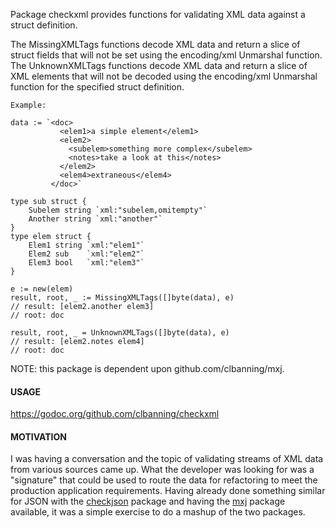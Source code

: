 
Package checkxml provides functions for validating XML data against a struct definition.

The MissingXMLTags functions decode XML data and return a slice of struct fields that will
not be set using the encoding/xml Unmarshal function. The UnknownXMLTags functions decode
XML data and return a slice of XML elements that will not be decoded using the encoding/xml
Unmarshal function for the specified struct definition.

	Example:
	
	data := `<doc>
	           <elem1>a simple element</elem1>
	           <elem2>
	             <subelem>something more complex</subelem>
	             <notes>take a look at this</notes>
	           </elem2>
	           <elem4>extraneous</elem4>
	         </doc>`

	type sub struct {
		Subelem string `xml:"subelem,omitempty"`
		Another string `xml:"another"`
	}
	type elem struct {
		Elem1 string `xml:"elem1"`
		Elem2 sub    `xml:"elem2"`
		Elem3 bool   `xml:"elem3"`
	}

	e := new(elem)
	result, root, _ := MissingXMLTags([]byte(data), e)
	// result: [elem2.another elem3]
	// root: doc

	result, root, _ = UnknownXMLTags([]byte(data), e)
	// result: [elem2.notes elem4]
	// root: doc

NOTE: this package is dependent upon github.com/clbanning/mxj.

<h4>USAGE</h4>

https://godoc.org/github.com/clbanning/checkxml


<h4>MOTIVATION</h4>

I was having a conversation and the topic of validating streams of XML
data from various sources came up. What the developer was looking for 
was a "signature" that could be used to route the data for refactoring
to meet the production application requirements.  Having already done
something similar for JSON with the [checkjson](https//github.com/clbanning/checkjson)
 package and having the [mxj](http://github.com/clbanning/mxj) package available, 
it was a simple exercise to do a mashup of the two packages.
